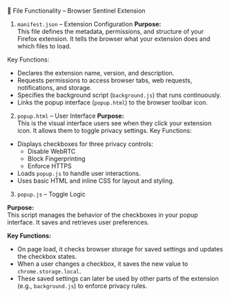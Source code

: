  📁 File Functionality – Browser Sentinel Extension
 1. `manifest.json` – Extension Configuration
**Purpose:**  
This file defines the metadata, permissions, and structure of your Firefox extension. It tells the browser what your extension does and which files to load.

Key Functions:
- Declares the extension name, version, and description.
- Requests permissions to access browser tabs, web requests, notifications, and storage.
- Specifies the background script (`background.js`) that runs continuously.
- Links the popup interface (`popup.html`) to the browser toolbar icon.
 2. `popup.html` – User Interface
**Purpose:**  
This is the visual interface users see when they click your extension icon. It allows them to toggle privacy settings.
Key Functions:
- Displays checkboxes for three privacy controls:
  - Disable WebRTC
  - Block Fingerprinting
  - Enforce HTTPS
- Loads `popup.js` to handle user interactions.
- Uses basic HTML and inline CSS for layout and styling.
 3. `popup.js` – Toggle Logic

**Purpose:**  
This script manages the behavior of the checkboxes in your popup interface. It saves and retrieves user preferences.

**Key Functions:**
- On page load, it checks browser storage for saved settings and updates the checkbox states.
- When a user changes a checkbox, it saves the new value to `chrome.storage.local`.
- These saved settings can later be used by other parts of the extension (e.g., `background.js`) to enforce privacy rules.


 
